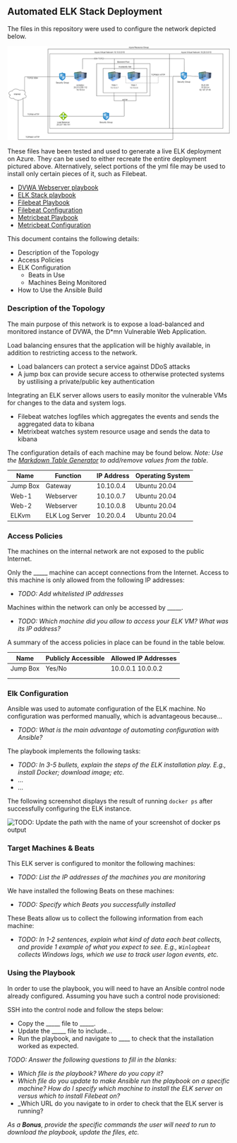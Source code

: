 ## Automated ELK Stack Deployment

The files in this repository were used to configure the network depicted below.

![Homework Week 13.drawio.png](https://github.com/Shishakli/UWA/blob/main/Diagrams/Homework%20Week%2013.drawio.png)

These files have been tested and used to generate a live ELK deployment on Azure. They can be used to either recreate the entire deployment pictured above. Alternatively, select portions of the yml file may be used to install only certain pieces of it, such as Filebeat.

- [DVWA Webserver playbook](https://github.com/Shishakli/UWA/blob/main/Ansible/DVWA.yml)
- [ELK Stack playbook](https://github.com/Shishakli/UWA/blob/main/Ansible/ELK-install.yml)
- [Filebeat Playbook](https://github.com/Shishakli/UWA/blob/main/Ansible/filebeat-playbook.yml)
- [Filebeat Configuration](https://github.com/Shishakli/UWA/blob/main/Ansible/filebeat-config.yml)
- [Metricbeat Playbook](https://github.com/Shishakli/UWA/blob/main/Ansible/metricbeat-playbook.yml)
- [Metricbeat Configuration](https://github.com/Shishakli/UWA/blob/main/Ansible/metricbeat-config.yml)

This document contains the following details:
- Description of the Topology
- Access Policies
- ELK Configuration
  - Beats in Use
  - Machines Being Monitored
- How to Use the Ansible Build


### Description of the Topology

The main purpose of this network is to expose a load-balanced and monitored instance of DVWA, the D*mn Vulnerable Web Application.

Load balancing ensures that the application will be highly available, in addition to restricting access to the network.
- Load balancers can protect a service against DDoS attacks
- A jump box can provide secure access to otherwise protected systems by ustilising a private/public key authentication

Integrating an ELK server allows users to easily monitor the vulnerable VMs for changes to the data and system logs.
- Filebeat watches logfiles which aggregates the events and sends the aggregated data to kibana
- Metrixbeat watches system resource usage and sends the data to kibana

The configuration details of each machine may be found below.
_Note: Use the [Markdown Table Generator](http://www.tablesgenerator.com/markdown_tables) to add/remove values from the table_.

| Name     | Function | IP Address | Operating System |
|----------|----------|------------|------------------|
| Jump Box | Gateway  | 10.10.0.4  | Ubuntu 20.04     |
| Web-1     | Webserver         | 10.10.0.7    | Ubuntu 20.04     |
| Web-2    | Webserver         | 10.10.0.8  | Ubuntu 20.04     |
| ELKvm     |ELK Log Server     |10.20.0.4  | Ubuntu 20.04     |

### Access Policies

The machines on the internal network are not exposed to the public Internet. 

Only the _____ machine can accept connections from the Internet. Access to this machine is only allowed from the following IP addresses:
- _TODO: Add whitelisted IP addresses_

Machines within the network can only be accessed by _____.
- _TODO: Which machine did you allow to access your ELK VM? What was its IP address?_

A summary of the access policies in place can be found in the table below.

| Name     | Publicly Accessible | Allowed IP Addresses |
|----------|---------------------|----------------------|
| Jump Box | Yes/No              | 10.0.0.1 10.0.0.2    |
|          |                     |                      |
|          |                     |                      |

### Elk Configuration

Ansible was used to automate configuration of the ELK machine. No configuration was performed manually, which is advantageous because...
- _TODO: What is the main advantage of automating configuration with Ansible?_

The playbook implements the following tasks:
- _TODO: In 3-5 bullets, explain the steps of the ELK installation play. E.g., install Docker; download image; etc._
- ...
- ...

The following screenshot displays the result of running `docker ps` after successfully configuring the ELK instance.

![TODO: Update the path with the name of your screenshot of docker ps output](Images/docker_ps_output.png)

### Target Machines & Beats
This ELK server is configured to monitor the following machines:
- _TODO: List the IP addresses of the machines you are monitoring_

We have installed the following Beats on these machines:
- _TODO: Specify which Beats you successfully installed_

These Beats allow us to collect the following information from each machine:
- _TODO: In 1-2 sentences, explain what kind of data each beat collects, and provide 1 example of what you expect to see. E.g., `Winlogbeat` collects Windows logs, which we use to track user logon events, etc._

### Using the Playbook
In order to use the playbook, you will need to have an Ansible control node already configured. Assuming you have such a control node provisioned: 

SSH into the control node and follow the steps below:
- Copy the _____ file to _____.
- Update the _____ file to include...
- Run the playbook, and navigate to ____ to check that the installation worked as expected.

_TODO: Answer the following questions to fill in the blanks:_
- _Which file is the playbook? Where do you copy it?_
- _Which file do you update to make Ansible run the playbook on a specific machine? How do I specify which machine to install the ELK server on versus which to install Filebeat on?_
- _Which URL do you navigate to in order to check that the ELK server is running?

_As a **Bonus**, provide the specific commands the user will need to run to download the playbook, update the files, etc._

